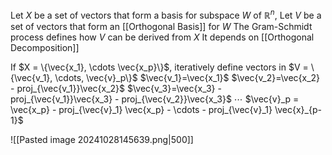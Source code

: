 Let $X$ be a set of vectors that form a basis for subspace $W$ of $\mathbb{R}^n$,
Let $V$ be a set of vectors that form an [[Orthogonal Basis]] for $W$
The Gram-Schmidt process defines how $V$ can be derived from $X$
It depends on [[Orthogonal Decomposition]]

If $X = \{\vec{x_1}, \cdots \vec{x_p}\}$, iteratively define vectors in $V = \{\vec{v_1}, \cdots, \vec{v}_p\}$
$\vec{v_1}=\vec{x_1}$
$\vec{v_2}=\vec{x_2} - proj_{\vec{v_1}}\vec{x_2}$
$\vec{v_3}=\vec{x_3} - proj_{\vec{v_1}}\vec{x_3} -  proj_{\vec{v_2}}\vec{x_3}$
$\cdots$
$\vec{v}_p = \vec{x_p} - proj_{\vec{v}_1} \vec{x_p} - \cdots - proj_{\vec{v}_1} \vec{x}_{p-1}$

![[Pasted image 20241028145639.png|500]]
